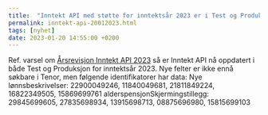 ```yaml
---
title:  "Inntekt API med støtte for inntektsår 2023 er i Test og Produksjon"
permalink: inntekt-api-20012023.html
tags: [nyhet]
date: 2023-01-20 14:55:00 +0200
---
```

Ref. varsel om [Årsrevisjon Inntekt API 2023](2022-12-19-aarsrevisjon-inntekt.md) så er Inntekt API nå oppdatert i både Test og Produksjon for inntektsår 2023.
Nye felter er ikke ennå søkbare i Tenor, men følgende identifikatorer har data: 
Nye lønnsbeskrivelser: 22900049246, 11840049681, 21811849224, 16822349505, 15869699761
alderspensjonSkjermingstillegg: 29845699605, 27835698934, 13915698713, 08875696980, 15815699103
